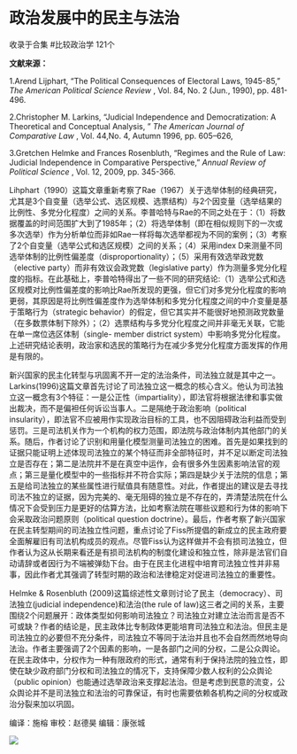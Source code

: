 # 政治发展中的民主与法治


收录于合集 #比较政治学 121个

**文献来源：**

1.Arend Lijphart, “The Political Consequences of Electoral Laws, 1945-85,”
_The American Political Science Review_ , Vol. 84, No. 2 (Jun., 1990), pp.
481-496.

  

2.Christopher M. Larkins, “Judicial Independence and Democratization: A
Theoretical and Conceptual Analysis, ” _The American Journal of Comparative
Law_ , Vol. 44,No. 4, Autumn 1996, pp. 605–626,

  

3.Gretchen Helmke and Frances Rosenbluth, “Regimes and the Rule of Law:
Judicial Independence in Comparative Perspective,” _Annual Review of Political
Science_ , Vol. 12, 2009, pp. 345-366.

Lihphart（1990）这篇文章重新考察了Rae（1967）关于选举体制的经典研究，尤其是3个自变量（选举公式、选区规模、选票结构）与2个因变量（选举结果的比例性、多党分化程度）之间的关系。李普哈特与Rae的不同之处在于：（1）将数据覆盖的时间范围扩大到了1985年；（2）将选举体制（即在相似规则下的一次或多次选举）作为分析单位而非如Rae一样将每次选举都视为不同的案例；（3）考察了2个自变量（选举公式和选区规模）之间的关系；（4）采用index
D来测量不同选举体制的比例性偏差度（disproportionality）；（5）采用有效选举政党数（elective
party）而非有效议会政党数（legislative
party）作为测量多党分化程度的指标。在此基础上，李普哈特得出了一些不同的研究结论:（1）选举公式和选区规模对比例性偏差度的影响比Rae所发现的更强，但它们对多党分化程度的影响更弱，其原因是将比例性偏差度作为选举体制和多党分化程度之间的中介变量是基于策略行为（strategic
behavior）的假定，但它其实并不能很好地预测政党数量（在多数票体制下除外）；（2）选票结构与多党分化程度之间并非毫无关联，它能在单一席位选区体制（single-
member district system）中影响多党分化程度。上述研究结论表明，政治家和选民的策略行为在减少多党分化程度方面发挥的作用是有限的。

  

新兴国家的民主化转型与巩固离不开一定的法治条件，司法独立就是其中之一。Larkins(1996)这篇文章首先讨论了司法独立这一概念的核心含义。他认为司法独立这一概念有3个特征：一是公正性（impartiality），即法官将根据法律和事实做出裁决，而不是偏袒任何诉讼当事人。二是隔绝于政治影响（﻿political
insularity），即法官不应被用作实现政治目标的工具，也不因阻碍政治利益而受到惩罚。三是司法机关作为一个机构的权力范围，即法院与政治体制内其他部门的关系。随后，作者讨论了识别和用量化模型测量司法独立的困难。首先是如果找到的证据只能证明上述体现司法独立的某个特征而非全部特征时，并不足以断定司法独立是否存在；第二是法院并不是在真空中运作，会有很多外生因素影响法官的观点；第三是量化模型中的一些指标并不符合实际；第四是缺少关于法院的信息；第五是给司法独立的某些属性进行赋值具有随意性。对此，作者提出的建议是去寻找司法不独立的证据，因为完美的、毫无阻碍的独立是不存在的，弄清楚法院在什么情况下会受到压力是更好的估算方法，比如考察法院在哪些议题和行为体的影响下会采取政治问题原则（﻿political
question
doctrine）。最后，作者考察了新兴国家在民主转型期间的司法独立性问题，重点讨论了Fiss所提倡的新成立的民主政府要全面解雇旧有司法机构成员的观点。尽管Fiss认为这样做并不会有损司法独立，但作者认为这从长期来看还是有损司法机构的制度化建设和独立性，除非是法官们自动请辞或者因行为不端被弹劾下台。由于在民主化进程中培育司法独立性并非易事，因此作者尤其强调了转型时期的政治和法律稳定对促进司法独立的重要性。

  

Helmke & Rosenbluth (2009)这篇综述性文章则讨论了民主（democracy）、司法独立(﻿judicial
independence)和法治(the rule of
law)这三者之间的关系，主要围绕2个问题展开：政体类型如何影响司法独立？司法独立对建立法治而言是否不可或缺？作者的结论是，民主政体比专制政体更能培育司法独立和法治。但民主是司法独立的必要但不充分条件，司法独立不等同于法治并且也不会自然而然地导向法治。作者主要强调了2个因素的影响，一是各部门之间的分权，二是公众舆论。在民主政体中，分权作为一种有限政府的形式，通常有利于保持法院的独立性，即使在缺少政府部门分权和司法独立的情况下，支持保障少数人权利的公众舆论（public
opinion）也能通过选举政治来支撑起法治。但是考虑到民意的流变，公众舆论并不是司法独立和法治的可靠保证，有时也需要依赖各机构之间的分权或政治分裂来加以巩固。

  

编译：施榕 审校：赵德昊 编辑：康张城

  

![](/images/142/2.jpeg)

  

